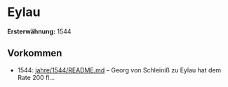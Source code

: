 # Eylau

**Ersterwähnung:** 1544

## Vorkommen
- 1544: [jahre/1544/README.md](../jahre/1544/README.md) – Georg von Schleiniß zu Eylau hat dem Rate 200 fl...
